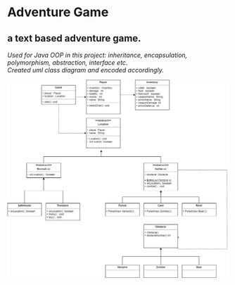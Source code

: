 # Adventure Game

## a text based adventure game.

*Used for Java OOP in this project: inheritance, encapsulation, polymorphism, abstraction, interface etc.*
<br>
*Created uml class diagram and encoded accordingly.*

![Adventure Game](/UML/class-diagram.jpg)